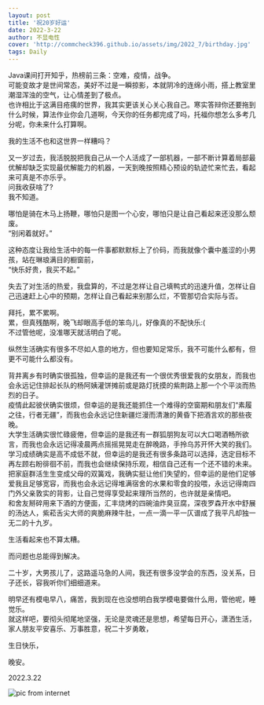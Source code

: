 ```yaml
---
layout: post
title: '祝20岁好运'
date: 2022-3-22
author: 不显电性
cover: 'http://commcheck396.github.io/assets/img/2022_7/birthday.jpg'
tags: Daily
---
```


Java课间打开知乎，热榜前三条：空难，疫情，战争。  
可能变故才是世间常态，美好不过是一瞬掠影，本就阴冷的连绵小雨，搭上教室里潮湿浑浊的空气，让心情差到了极点。  
也许相比于这满目疮痍的世界，我其实更该关心关心我自己。寒实答辩你还要拖到什么时候，算法作业你会几道啊，今天你的任务都完成了吗，托福你想怎么多考几分呢，你未来什么打算啊。  

我的生活不也和这世界一样糟吗？  

又一岁过去，我活脱脱把我自己从一个人活成了一部机器，一部不断计算着局部最优解却缺乏实现最优解能力的机器，一天到晚按照精心预设的轨迹忙来忙去，看起来可真是不亦乐乎。  
问我收获啥了?  
我不知道。  

哪怕是骑在木马上扬鞭，哪怕只是图一个心安，哪怕只是让自己看起来还没那么颓废。  
“别闲着就好。”  

这种态度让我给生活中的每一件事都默默标上了价码，而我就像个囊中羞涩的小男孩，站在琳琅满目的橱窗前，  
“快乐好贵，我买不起。”  

失去了对生活的热爱，我盘算的，不过是怎样让自己填鸭式的迅速升值，怎样让自己迅速赶上心中的预期，怎样让自己看起来别那么烂，不管那切合实际与否。  

拜托，累不累啊。  
累，但真残酷啊，晚飞却眼高手低的笨鸟儿，好像真的不配快乐:(  
不过管他呢，没准哪天就活明白了呢。  

纵然生活确实有很多不尽如人意的地方，但也要知足常乐，我不可能什么都有，但更不可能什么都没有。  
 
背井离乡有时确实很孤独，但幸运的是我还有一个很优秀很爱我的女朋友，而我也会永远记住排起长队的杨阿姨灌饼摊前或是路灯抚摸的紫荆路上那一个个平淡而热烈的日子。    
疫情此起彼伏确实很烦，但幸运的是我还能抓住一个难得的空窗期和朋友们“素履之往，行者无疆”，而我也会永远记住新疆烂漫而清澈的黄昏下把酒言欢的那些夜晚。   
大学生活确实很忙碌疲倦，但幸运的是我还有一群狐朋狗友可以大口喝酒畅所欲言，而我也会永远记得凌晨两点摇摇晃晃走在醉晚路，手拎乌苏开怀大笑的我们。  
学习成绩确实是高不成低不就，但幸运的是我还有很多条路可以选择，选定目标不再左顾右盼徘徊不前，而我也会继续保持乐观，相信自己还有一个还不错的未来。  
把家庭群活生生变成父母的双簧戏，我确实挺让他们失望的，但幸运的是他们足够爱我且足够宽容，而我也会永远记得堆满宿舍的水果和零食的投喂，永远记得南四门外父亲敦实的背影，让自己觉得享受起来理所当然的，也许就是亲情吧。  
和舍友掰碎用来下酒的方便面，汇丰烧烤的四碗油炸臭豆腐，深夜罗森开水中舒展的汤达人，紫菘舌尖大师的爽脆麻辣牛肚，一点一滴一平一仄谱成了我平凡却独一无二的十九岁。  
 
生活看起来也不算太糟。

而问题也总能得到解决。

二十岁，大男孩儿了，这路遥马急的人间，我还有很多没学会的东西，没关系，日子还长，容我听你们细细道来。  

明早还有模电早八，痛苦，我到现在也没想明白我学模电要做什么用，管他呢，睡觉乐。  
就这样吧，要彻头彻尾地坚强，无论是灵魂还是思想，希望每日开心，潇洒生活，家人朋友平安喜乐、万事胜意，祝二十岁勇敢，  

生日快乐，  

晚安。  

2022.3.22

![pic from internet](http://commcheck396.github.io/assets/img/2022_7/scientist.jpg)